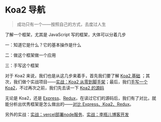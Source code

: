 # Koa2 导航

> 成功只有一个——按照自己的方式，去度过人生

了解一个框架，尤其是 JavaScript 写的框架，大体可以分着几步

一：知道它是什么？它的基本操作是什么

二：做这个框架做一个应用

三：手写这个框架

对于 Koa2 来说，我们也是从这几步来着手，首先我们要了解 [Koa2 基础](./Koa2基础.md) ；其次，我们做个实战项目——[实战：Koa2 从零到脚手架](./实战：Koa2从零到脚手架.md)；最后，我们[手写一个 Koa2](./手写Koa2.md)，不过再次之前，我们先去读一下 [Koa2 的源码](./源码分析.md)

无论是 Koa2，还是 [Express](../Express/)、[Redux](../../Read/code/Redux.md)，在读过它们的源码后，我们有了对比，就能分析出优秀框架是怎么做出的——[对比 Express、Koa2、Redux](./对比Express、Koa2、Redux.md)。

另外的实战：[实战：vercel部署node服务](./实战：vercel部署node服务.md)、[实战：李瓶儿博客开发](./实战：李瓶儿博客开发.md)
